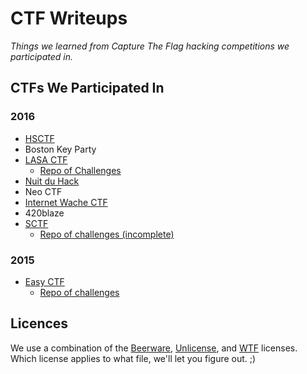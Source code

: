 # CTF Writeups

*Things we learned from Capture The Flag hacking competitions we participated in.*

## CTFs We Participated In


### 2016

* [HSCTF](https://compete.hsctf.com/)
* Boston Key Party
* [LASA CTF](https://lasactf.com/)
  * [Repo of Challenges](https://github.com/LASACTF/LASACTF-Problems/tree/master/Problems)
* [Nuit du Hack](https://quals.nuitduhack.com/)
* Neo CTF
* [Internet Wache CTF](https://ctf.internetwache.org/)
* 420blaze
* [SCTF](https://compete.sctf.io/2016q1/index.php)
  * [Repo of challenges (incomplete)](https://github.com/failedxyz/sctf-2016q1)

### 2015

* [Easy CTF](http://easyctf.com/)
  * [Repo of challenges](https://writeups.easyctf.com/)

## Licences

We use a combination of the [Beerware](https://tldrlegal.com/license/beerware-license), [Unlicense](http://unlicense.org), and [WTF](http://www.wtfpl.net/txt/copying) licenses. Which license applies to what file, we'll let you figure out. ;)
